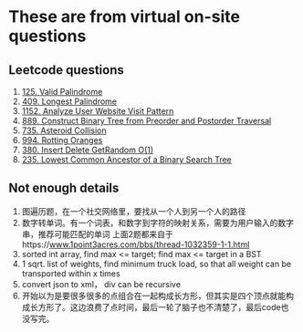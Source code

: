 # These are from virtual on-site questions
## Leetcode questions
1. [125. Valid Palindrome](https://leetcode.com/problems/valid-palindrome)
2. [409. Longest Palindrome](https://leetcode.com/problems/longest-palindrome)
3. [1152. Analyze User Website Visit Pattern](https://leetcode.com/problems/analyze-user-website-visit-pattern)
4. [889. Construct Binary Tree from Preorder and Postorder Traversal](https://leetcode.com/problems/construct-binary-tree-from-preorder-and-postorder-traversal)
5. [735. Asteroid Collision](https://leetcode.com/problems/asteroid-collision)
6. [994. Rotting Oranges](https://leetcode.com/problems/rotting-oranges)
7. [380. Insert Delete GetRandom O(1)](https://leetcode.com/problems/insert-delete-getrandom-o1/)
8. [235. Lowest Common Ancestor of a Binary Search Tree](https://leetcode.com/problems/lowest-common-ancestor-of-a-binary-search-tree)

## Not enough details
1. 图遍历题，在一个社交网络里，要找从一个人到另一个人的路径
2.  数字转单词。有一个词表，和数字到字符的映射关系，需要为用户输入的数字串，推荐可能匹配的单词
   上面2题都来自于https://www.1point3acres.com/bbs/thread-1032359-1-1.html
2. sorted int array, find max <= target; find max <= target in a BST
2. 1 sqrt. list of weights, find minimum truck load, so that all weight can be transported within x times
1. convert json to xml， div can be recursive
2. 开始以为是要很多很多的点组合在一起构成长方形，但其实是四个顶点就能构成长方形了。这边浪费了点时间，最后一轮了脑子也不清楚了，最后code也没写完。



